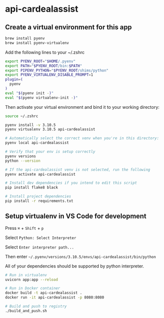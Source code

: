 # api-cardealassist

## Create a virtual environment for this app

```bash
brew install pyenv
brew install pyenv-virtualenv
```

Add the following lines to your ~/.zshrc

```bash
export PYENV_ROOT="$HOME/.pyenv"
export PATH="$PYENV_ROOT/bin:$PATH"
export PIPENV_PYTHON="$PYENV_ROOT/shims/python"
export PYENV_VIRTUALENV_DISABLE_PROMPT=1
plugin=(
  pyenv
)
eval "$(pyenv init -)"
eval "$(pyenv virtualenv-init -)"
```

Then activate your virtual environment and bind it to your working directory:

```bash
source ~/.zshrc

pyenv install -v 3.10.5
pyenv virtualenv 3.10.5 api-cardealassist

# Automatically select the correct venv when you're in this directory:
pyenv local api-cardealassist

# Verify that your env is setup correctly
pyenv versions
python --version

# If the api-cardealassist venv is not selected, run the following
pyenv activate api-cardealassist

# Install dev dependencies if you intend to edit this script
pip install flake8 black

# Install project dependencies
pip install -r requirements.txt
```

## Setup virtualenv in VS Code for development

Press `⌘` + `Shift` + `p`

Select `Python: Select Interpreter`

Select `Enter interpreter path...`

Then enter `~/.pyenv/versions/3.10.5/envs/api-cardealassist/bin/python`

All of your dependencies should be supported by python interpreter.

```bash
# Run in virtualenv
uvicorn app:app --reload

# Run in Docker container
docker build -t api-cardealassist .
docker run -it api-cardealassist -p 8080:8080

# Build and push to registry
./build_and_push.sh
```
